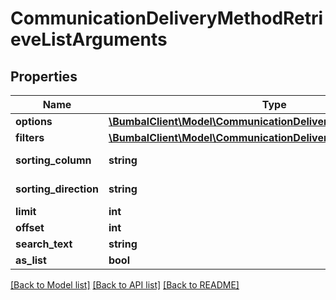 # CommunicationDeliveryMethodRetrieveListArguments

## Properties
Name | Type | Description | Notes
------------ | ------------- | ------------- | -------------
**options** | [**\BumbalClient\Model\CommunicationDeliveryMethodOptionsModel**](CommunicationDeliveryMethodOptionsModel.md) |  | [optional] 
**filters** | [**\BumbalClient\Model\CommunicationDeliveryMethodOptionsModel**](CommunicationDeliveryMethodOptionsModel.md) |  | [optional] 
**sorting_column** | **string** | Sorting Column | [optional] 
**sorting_direction** | **string** | Sorting Direction | [optional] 
**limit** | **int** |  | [optional] 
**offset** | **int** |  | [optional] 
**search_text** | **string** |  | [optional] 
**as_list** | **bool** |  | [optional] 

[[Back to Model list]](../README.md#documentation-for-models) [[Back to API list]](../README.md#documentation-for-api-endpoints) [[Back to README]](../README.md)


